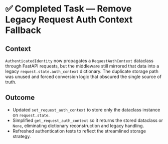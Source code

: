 # ✅ Completed Task — Remove Legacy Request Auth Context Fallback

## Context
`AuthenticatedIdentity` now propagates a `RequestAuthContext` dataclass through FastAPI requests, but the middleware still mirrored that data into a legacy `request.state.auth_context` dictionary. The duplicate storage path was unused and forced conversion logic that obscured the single source of truth.

## Outcome
- Updated `set_request_auth_context` to store only the dataclass instance on `request.state`.
- Simplified `get_request_auth_context` so it returns the stored dataclass or `None`, eliminating dictionary reconstruction and legacy handling.
- Refreshed authentication tests to reflect the streamlined storage strategy.
